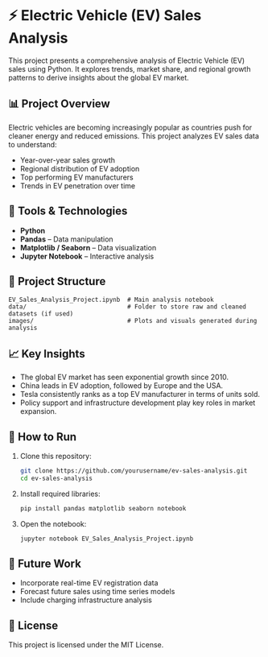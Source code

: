 
# ⚡ Electric Vehicle (EV) Sales Analysis

This project presents a comprehensive analysis of Electric Vehicle (EV) sales using Python. It explores trends, market share, and regional growth patterns to derive insights about the global EV market.

## 📊 Project Overview

Electric vehicles are becoming increasingly popular as countries push for cleaner energy and reduced emissions. This project analyzes EV sales data to understand:

- Year-over-year sales growth
- Regional distribution of EV adoption
- Top performing EV manufacturers
- Trends in EV penetration over time

## 🔧 Tools & Technologies

- **Python**
- **Pandas** – Data manipulation
- **Matplotlib / Seaborn** – Data visualization
- **Jupyter Notebook** – Interactive analysis

## 📂 Project Structure

```
EV_Sales_Analysis_Project.ipynb  # Main analysis notebook
data/                            # Folder to store raw and cleaned datasets (if used)
images/                          # Plots and visuals generated during analysis
```

## 📈 Key Insights

- The global EV market has seen exponential growth since 2010.
- China leads in EV adoption, followed by Europe and the USA.
- Tesla consistently ranks as a top EV manufacturer in terms of units sold.
- Policy support and infrastructure development play key roles in market expansion.

## 🚀 How to Run

1. Clone this repository:
   ```bash
   git clone https://github.com/yourusername/ev-sales-analysis.git
   cd ev-sales-analysis
   ```

2. Install required libraries:
   ```bash
   pip install pandas matplotlib seaborn notebook
   ```

3. Open the notebook:
   ```bash
   jupyter notebook EV_Sales_Analysis_Project.ipynb
   ```

## 📌 Future Work

- Incorporate real-time EV registration data
- Forecast future sales using time series models
- Include charging infrastructure analysis

## 📄 License

This project is licensed under the MIT License.
